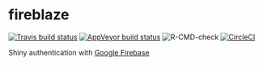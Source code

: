 
# fireblaze

<!-- badges: start -->
[![Travis build status](https://travis-ci.org/JohnCoene/fireblaze.svg?branch=master)](https://travis-ci.org/JohnCoene/fireblaze)
[![AppVeyor build status](https://ci.appveyor.com/api/projects/status/github/JohnCoene/fireblaze?branch=master&svg=true)](https://ci.appveyor.com/project/JohnCoene/fireblaze)
![R-CMD-check](https://github.com/JohnCoene/fireblaze/workflows/R-CMD-check/badge.svg)
[![CircleCI](https://circleci.com/gh/JohnCoene/fireblaze.svg?style=svg)](https://circleci.com/gh/JohnCoene/fireblaze)
<!-- badges: end -->

Shiny authentication with [Google Firebase](https://firebase.google.com)
